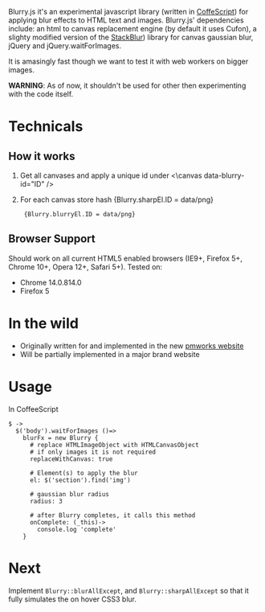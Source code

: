 Blurry.js it's an experimental javascript library (written in [CoffeScript](http://jashkenas.github.com/coffee-script/)) for applying blur effects to HTML text and images. Blurry.js' dependencies include: an html to canvas replacement engine (by default it uses Cufon), a slighty modified version of the [StackBlur](http://www.quasimondo.com/StackBlurForCanvas/StackBlurDemo.html)) library for canvas gaussian blur, jQuery and jQuery.waitForImages.

It is amasingly fast though we want to test it with web workers on bigger images.

**WARNING**: As of now, it shouldn't be used for other then experimenting with the code itself.

Technicals
==========

How it works
------------

1. Get all canvases and apply a unique id under \<\canvas data-blurry-id="ID" \/>
2. For each canvas store hash
        {Blurry.sharpEl.ID = data/png}

        {Blurry.blurryEl.ID = data/png}

Browser Support
---------------

Should work on all current HTML5 enabled browsers (IE9+, Firefox 5+, Chrome 10+, Opera 12+, Safari 5+). Tested on:
* Chrome 14.0.814.0
* Firefox 5

In the wild
===========
* Originally written for and implemented in the new [pmworks website](http://www.pmworks-corp.com)
* Will be partially implemented in a major brand website

Usage
=====
In CoffeeScript

    $ ->
      $('body').waitForImages ()=>
        blurFx = new Blurry {
          # replace HTMLImageObject with HTMLCanvasObject
          # if only images it is not required
          replaceWithCanvas: true

          # Element(s) to apply the blur
          el: $('section').find('img')

          # gaussian blur radius
          radius: 3

          # after Blurry completes, it calls this method
          onComplete: (_this)->
            console.log 'complete'
        }

Next
====
Implement <code>Blurry::blurAllExcept</code>, and <code>Blurry::sharpAllExcept</code> so that it fully simulates the on hover CSS3 blur.